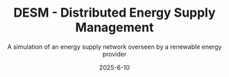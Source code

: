 ---
title: "DESM - Distributed Energy Supply Management"
project-type: academic
subtitle: "A simulation of an energy supply network overseen by a renewable energy provider"
modal-id: 5
date: 2025-6-10
img: DESM.png
modal-bg-color: "#71a882ff"        # Colore di sfondo del popup (es. giallo)
modal-text-color: "#000000ff"      # Colore del testo (es. scuro)
alt: "Screenshot del platform 2D"

description: > # L'uso di > permette di scrivere su più righe
  As part of my work on distributed and pervasive systems, I designed and implemented DESM — a distributed energy supply simulation that mimics real-world dynamics between renewable energy providers and thermal power plants.

  The project demonstrates my ability to:
   - Build decentralized networks using gRPC for peer-to-peer coordination.
   - Integrate MQTT protocols for sensor data transmission and broadcast communication.
   - Handle concurrency and synchronization, implementing from-scratch coordination algorithms like the Chang and Roberts ring election.
   - Simulate sensor-based systems, including dynamic CO₂ pollution tracking and environmental data processing with sliding window techniques.
   - Design scalable systems that allow dynamic node insertion, fault tolerance, and RESTful control via admin interfaces.

   In DESM, thermal plants are independent processes that negotiate energy requests in real time, publish sensor data periodically, and interact with both centralized and decentralized components of the system. I built the entire ecosystem locally, ensuring robustness through exception handling, modularity, and clean inter-process communication.


role:
  - Distributed System Designer
  - Programmer
tags:
  - Java
  - MQTT protocols
  - gRPC connections
  - REST interface

project-date: "Giugno 2025"
client: "Distributed and Pervasive system course"
project-url: "https://github.com/Masonrocca21/DESM/tree/main"
---